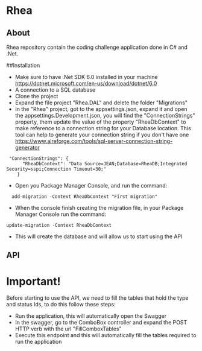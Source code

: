# Rhea

## About

Rhea repository contain the coding challenge application done in C# and .Net.

##Installation

- Make sure to have .Net SDK 6.0 installed in your machine https://dotnet.microsoft.com/en-us/download/dotnet/6.0
- A connection to a SQL database
- Clone the project
- Expand the file project "Rhea.DAL" and delete the folder "Migrations"
- In the "Rhea" project, got to the appsettings.json, expand it and open the appsettings.Development.json, you will find the "ConnectionStrings" property, them update the value of the property "RheaDbContext" to make reference to a connection string for your Database location. This tool can help to generate your connection string if you don't have one https://www.aireforge.com/tools/sql-server-connection-string-generator

```
 "ConnectionStrings": {
      "RheaDbContext": "Data Source=JEAN;Database=RheaDB;Integrated Security=sspi;Connection Timeout=30;"
    }
```

- Open you Package Manager Console, and run the command:

```
  add-migration -Context RheaDbContext "First migration"
```
- When the console finish creating the migration file, in your Package Manager Console run the command:
```
update-migration -Context RheaDbContext
```
- This will create the database and will allow us to start using the API

## API

# Important!

Before starting to use the API, we need to fill the tables that hold the type and status Ids, to do this follow these steps:

- Run the application, this will automatically open the Swagger
- In the swagger, go to the ComboBox controller and expand the POST HTTP verb with the url "FillComboxTables"
- Execute this endpoint and this will automatically fill the tables required to run the application
